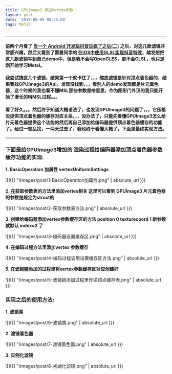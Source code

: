 ```yaml
---
title: GPUImage3 添加Vertex参数
layout: post
date: '2019-08-09 00:45:00'
tags: Metal
---
```


---
#### 前两个月看了 [当一个 Android 开发玩抖音玩疯了之后(二)](https://www.jianshu.com/p/5bb7f2a0da90) 之后，对这几款滤镜非常感兴趣，然后又看到了雷曼同学的 [在iOS中使用GLSL实现抖音特效](https://www.jianshu.com/p/2fe27c351c91)，越发想把这几款滤镜写到自己demo中，但是我不会写OpenGLES，更不会GLSL，也只是刚开始学习Metal。  

#### 我尝试搞这几个滤镜，结果第一个就卡住了，，，缩放滤镜是针对顶点着色器的，结果我找GPUImage3的Api，发现没找到，，，看别人的demo发现都是片元着色器，这个时候的我也看不懂MSL那些参数是啥意思，作为图形门外汉的我只能开始了漫长的啃MSL过程。。。

#### 看了好久。。。然后终于知道大概语法了，也发现GPUImage3的问题了，，，它压根没提供顶点着色器的缓存对应关系，，，没办法了，只能先看懂GPUImage3怎么给片元着色器提供这个功能的然后再自己添加给编码器提供顶点着色器缓存的功能了。经过一顿乱找，一两天过去了，我也终于看懂大概了，下面是最终实现方法。
------
### **下面是给GPUImage3增加的 渲染过程给编码器添加顶点着色器参数缓存功能的实现:**
   
**1. BasicOperation 加属性 vertexUniformSettings**

![]({{ "/images/post/1-BasicOperation加属性.png" | absolute_url }})


**2. 在获取参数表的方法里添加vertex相关 这里可以看到 GPUImage3 片元着色器的参数是规定为struct的**

![]({{ "/images/post/2-获取参数表方法.png" | absolute_url }})


**3. 创建给编码器添加vertex参数缓存区的方法  position 0  texturecoord 1  新参数就默认 index=2 了**

![]({{ "/images/post/3-编码器设置缓存区.png" | absolute_url }})


**4. 在编码过程方法里添加vertex 参数缓存**

![]({{ "/images/post/4-编码过程调用设置缓存区方法.png" | absolute_url }})


**5. 在滤镜链添加的过程里将vertex参数缓存区对应创建好**

![]({{ "/images/post/5-滤镜链添加过程里传递顶点缓存表.png" | absolute_url }})

   
### **实现之后的使用方法:**

**1. 滤镜类**

![]({{ "/images/post/6-滤镜类.png" | absolute_url }})


**2. 滤镜着色器**

![]({{ "/images/post/7-滤镜着色器.png" | absolute_url }})


**3. 实例化滤镜**

![]({{ "/images/post/8-初始化滤镜.png" | absolute_url }})
